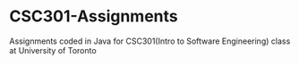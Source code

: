 # CSC301-Assignments
Assignments coded in Java for CSC301(Intro to Software Engineering) class at University of Toronto
